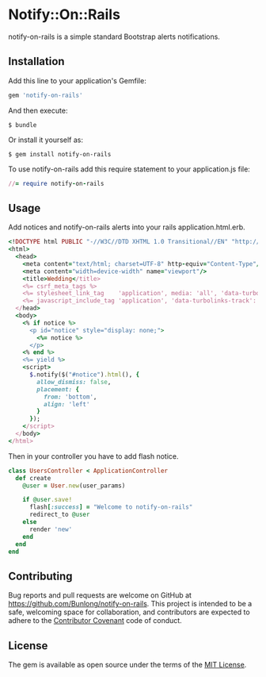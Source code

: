 # Notify::On::Rails

notify-on-rails is a simple standard Bootstrap alerts  notifications.

## Installation

Add this line to your application's Gemfile:

```ruby
gem 'notify-on-rails'
```

And then execute:

    $ bundle

Or install it yourself as:

    $ gem install notify-on-rails

To use notify-on-rails add this require statement to your application.js file:

```ruby
//= require notify-on-rails
```

## Usage

Add notices and notify-on-rails alerts into your rails application.html.erb.

```ruby
<!DOCTYPE html PUBLIC "-//W3C//DTD XHTML 1.0 Transitional//EN" "http://www.w3.org/TR/xhtml1/DTD/xhtml1-transitional.dtd">
<html>
  <head>
    <meta content="text/html; charset=UTF-8" http-equiv="Content-Type"/>
    <meta content="width=device-width" name="viewport"/>
    <title>Wedding</title>
    <%= csrf_meta_tags %>
    <%= stylesheet_link_tag    'application', media: 'all', 'data-turbolinks-track': 'reload' %>
    <%= javascript_include_tag 'application', 'data-turbolinks-track': 'reload' %>
  </head>
  <body>
    <% if notice %>
      <p id="notice" style="display: none;">
        <%= notice %>
      </p>
    <% end %>
    <%= yield %>
    <script>
      $.notify($("#notice").html(), {
        allow_dismiss: false,
        placement: {
          from: 'bottom',
          align: 'left'
        }
      });
    </script>
  </body>
</html>
```

Then in your controller you have to add flash notice.

```ruby
class UsersController < ApplicationController
  def create
    @user = User.new(user_params)

    if @user.save!
      flash[:success] = "Welcome to notify-on-rails"
      redirect_to @user
    else
      render 'new'
    end
  end
end
```

## Contributing

Bug reports and pull requests are welcome on GitHub at https://github.com/Bunlong/notify-on-rails. This project is intended to be a safe, welcoming space for collaboration, and contributors are expected to adhere to the [Contributor Covenant](http://contributor-covenant.org) code of conduct.

## License

The gem is available as open source under the terms of the [MIT License](http://opensource.org/licenses/MIT).

